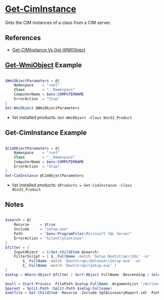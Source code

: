 # [Get-CimInstance](https://docs.microsoft.com/en-us/powershell/module/cimcmdlets/get-ciminstance)

Gets the CIM instances of a class from a CIM server.

## References

- [Get-CIMInstance Vs Get-WMIObject](https://blog.ipswitch.com/get-ciminstance-vs-get-wmiobject-whats-the-difference)

## [Get-WmiObject](https://docs.microsoft.com/en-us/powershell/module/microsoft.powershell.management/get-wmiobject) Example

```powershell

$WmiObjectParameters = @{
    Namespace    = "root"
    Class        = "__Namespace"
    ComputerName = $env:COMPUTERNAME
    ErrorAction  = "Stop"
}
Get-WmiObject @WmiObjectParameters

```

- list installed products: `Get-WmiObject -Class Win32_Product`

## Get-CimInstance Example

```powershell

$CimObjectParameters = @{
    Namespace    = "root"
    Class        = "__Namespace"
    ComputerName = $env:COMPUTERNAME
    ErrorAction  = "Stop"
}
Get-CimInstance @CimObjectParameters

```

- list installed products: `$Products = Get-CimInstance -Class Win32_Product`

## Notes

```powershell

$search = @{
    Recurse     = $true
    Include     = "setup.exe"
    Path        = "$env:ProgramFiles\Microsoft SQL Server"
    ErrorAction = "SilentlyContinue"
}
$filter = {
    InputObject  = $(Get-ChildItem @search)
    FilterScript = { $_.FullName -match 'Setup Bootstrap\\SQL' -or
        $_.FullName -match 'Bootstrap\\Release\\Setup.exe' -or 
        $_.FullName -match 'Bootstrap\\Setup.exe' }
}
$setup = Where-Object @filter | Sort-Object FullName -Descending | Select-Object -First 1
            
$null = Start-Process -FilePath $setup.FullName -ArgumentList "/Action=RunDiscovery /q" -Wait
$parent = Split-Path (Split-Path $setup.Fullname)
$xmlfile = Get-ChildItem -Recurse -Include SqlDiscoveryReport.xml -Path $parent | Sort-Object LastWriteTime -Descending | Select-Object -First 1
            
            
```

